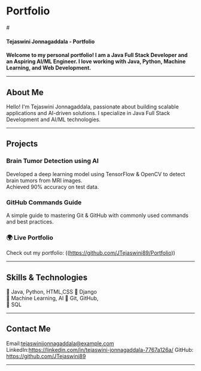 # Portfolio 
#<h4> Tejaswini Jonnagaddala - Portfolio<h4>

Welcome to my personal portfolio! I am a Java Full Stack Developer and an Aspiring AI/ML Engineer. I love working with Java, Python, Machine Learning, and Web Development.

---

##  About Me  
Hello! I'm Tejaswini Jonnagaddala, passionate about building scalable applications and AI-driven solutions. I specialize in Java Full Stack Development and AI/ML technologies.

---

##  Projects  

### Brain Tumor Detection using AI  
Developed a deep learning model using TensorFlow & OpenCV to detect brain tumors from MRI images.  
Achieved 90% accuracy on test data.  

###  GitHub Commands Guide  
A simple guide to mastering Git & GitHub with commonly used commands and best practices.  



### 🌍 Live Portfolio  
Check out my portfolio: ((https://github.com/JTejaswini89/Portfolio)) 

---

##  Skills & Technologies  

🔹 Java, Python, HTML,CSS
🔹 Django  
🔹 Machine Learning, AI
🔹 Git, GitHub,  
🔹 SQL

---

##  Contact Me  
Email:tejaswinijonnagaddala@example.com  
LinkedIn:https://linkedin.com/in/tejaswini-jonnagaddala-7767a126a/
GitHub: https://github.com/JTejaswini89 

---
